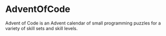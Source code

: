 # AdventOfCode
Advent of Code is an Advent calendar of small programming puzzles for a variety of skill sets and skill levels.
